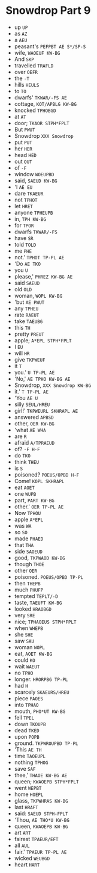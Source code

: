 # Snowdrop Part 9

* up `UP`
* as `AZ`
* a `AEU`
* peasant's `PEFPBT AE S*/SP-S`
* wife, `WAOEUF KW-BG`
* And `SKP`
* travelled `TRAFLD`
* over `OEFR`
* the `-T`
* hills `HEULS`
* to `TO`
* dwarfs' `TKWAR/-FS AE`
* cottage, `KOT/APBLG KW-BG`
* knocked `TPHOBGD`
* at `AT`
* door; `TKAOR STPH*FPLT`
* But `PWUT`
* Snowdrop `XXX Snowdrop`
* put `PUT`
* her `HER`
* head `HED`
* out `OUT`
* of `-F`
* window `WOEUPBD`
* said, `SAEUD KW-BG`
* 'I `AE EU`
* dare `TKAEUR`
* not `TPHOT`
* let `HRET`
* anyone `TPHEUPB`
* in, `TPH KW-BG`
* for `TPOR`
* dwarfs `TKWAR/-FS`
* have `SR`
* told `TOLD`
* me `PHE`
* not.' `TPHOT TP-PL AE`
* 'Do `AE TKO`
* you `U`
* please,' `PHREZ KW-BG AE`
* said `SAEUD`
* old `OLD`
* woman, `WOPL KW-BG`
* 'but `AE PWUT`
* any `TPHEU`
* rate `RAEUT`
* take `TAEUBG`
* this `TH`
* pretty `PREUT`
* apple; `A*EPL STPH*FPLT`
* I `EU`
* will `HR`
* give `TKPWEUF`
* it `T`
* you.' `U TP-PL AE`
* 'No,' `AE TPHO KW-BG AE`
* Snowdrop, `XXX Snowdrop KW-BG`
* it.' `T TP-PL AE`
* 'You `AE U`
* silly `SEUL/HREU`
* girl!' `TKPWEURL SKHRAPL AE`
* answered `APBSD`
* other, `OER KW-BG`
* 'what `AE WHA`
* are `R`
* afraid `A/TPRAEUD`
* of? `-F H-F`
* do `TKO`
* think `THEU`
* is `S`
* poisoned? `POEUS/OPBD H-F`
* Come! `KOPL SKHRAPL`
* eat `AOET`
* one `WUPB`
* part, `PART KW-BG`
* other.' `OER TP-PL AE`
* Now `TPHOU`
* apple `A*EPL`
* was `WA`
* so `SO`
* made `PHAED`
* that `THA`
* side `SAOEUD`
* good, `TKPWAOD KW-BG`
* though `THOE`
* other `OER`
* poisoned. `POEUS/OPBD TP-PL`
* then `THEPB`
* much `PHUFP`
* tempted `TEPLT/-D`
* taste, `TAEUFT KW-BG`
* looked `HRAOBGD`
* very `SRE`
* nice; `TPHAOEUS STPH*FPLT`
* when `WHEPB`
* she `SHE`
* saw `SAU`
* woman `WOPL`
* eat, `AOET KW-BG`
* could `KO`
* wait `WAEUT`
* no `TPHO`
* longer. `HRORPBG TP-PL`
* had `H`
* scarcely `SKAEURS/HREU`
* piece `PAOES`
* into `TPHAO`
* mouth, `PHO*UT KW-BG`
* fell `TPEL`
* down `TKOUPB`
* dead `TKED`
* upon `POPB`
* ground. `TKPWROUPBD TP-PL`
* 'This `AE TH`
* time `TAOEUPL`
* nothing `TPHOG`
* save `SAF`
* thee,' `THAOE KW-BG AE`
* queen; `KWAOEPB STPH*FPLT`
* went `WEPBT`
* home `HOEPL`
* glass, `TKPWHRAS KW-BG`
* last `HRAFT`
* said: `SAEUD STPH-FPLT`
* 'Thou, `AE THO*U KW-BG`
* queen, `KWAOEPB KW-BG`
* art `ART`
* fairest `TPAEUR/EFT`
* all `AUL`
* fair.' `TPAEUR TP-PL AE`
* wicked `WEUBGD`
* heart `HART`
